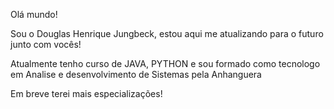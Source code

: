 Olá mundo!

Sou o Douglas Henrique Jungbeck, estou aqui me atualizando para o futuro junto com vocês!

Atualmente tenho curso de JAVA, PYTHON e sou formado como tecnologo em Analise e desenvolvimento de Sistemas pela Anhanguera

Em breve terei mais especializações!
